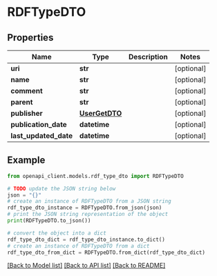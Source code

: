 # RDFTypeDTO


## Properties

Name | Type | Description | Notes
------------ | ------------- | ------------- | -------------
**uri** | **str** |  | [optional] 
**name** | **str** |  | [optional] 
**comment** | **str** |  | [optional] 
**parent** | **str** |  | [optional] 
**publisher** | [**UserGetDTO**](UserGetDTO.md) |  | [optional] 
**publication_date** | **datetime** |  | [optional] 
**last_updated_date** | **datetime** |  | [optional] 

## Example

```python
from openapi_client.models.rdf_type_dto import RDFTypeDTO

# TODO update the JSON string below
json = "{}"
# create an instance of RDFTypeDTO from a JSON string
rdf_type_dto_instance = RDFTypeDTO.from_json(json)
# print the JSON string representation of the object
print(RDFTypeDTO.to_json())

# convert the object into a dict
rdf_type_dto_dict = rdf_type_dto_instance.to_dict()
# create an instance of RDFTypeDTO from a dict
rdf_type_dto_from_dict = RDFTypeDTO.from_dict(rdf_type_dto_dict)
```
[[Back to Model list]](../README.md#documentation-for-models) [[Back to API list]](../README.md#documentation-for-api-endpoints) [[Back to README]](../README.md)


